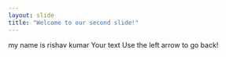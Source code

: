 ```yaml
---
layout: slide
title: "Welcome to our second slide!"
---
```

my name is rishav kumar 
Your text
Use the left arrow to go back!
